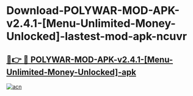 # Download-POLYWAR-MOD-APK-v2.4.1-[Menu-Unlimited-Money-Unlocked]-lastest-mod-apk-ncuvr

<h2><a href="https://apkcomod.com?title=POLYWAR-MOD-APK-v2.4.1-[Menu-Unlimited-Money-Unlocked]">🔗👉 🔴 POLYWAR-MOD-APK-v2.4.1-[Menu-Unlimited-Money-Unlocked]-apk </a></h2>

[![acn](https://github.com/user-attachments/assets/0f9c940e-d8b0-45ae-aac7-cd30a18b3e1c)](https://apkcomod.com?title=POLYWAR-MOD-APK-v2.4.1-[Menu-Unlimited-Money-Unlocked])

